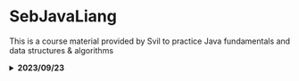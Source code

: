 # SebJavaLiang
This is a course material provided by Svil to practice Java fundamentals and data structures &amp; algorithms


<details><summary><b>2023/09/23</b></summary>
    
- [x] Added .gitignore to exclude future files i.e. Java book.

</details>